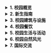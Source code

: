 


<details>
<summary><b>1. 校园概览</b></summary>

* 视频文件名: 湖州师范学院风景.mp4 下载链接: https://github.com/yeahhe365/College-Knowledge/raw/refs/heads/main/%E6%B9%96%E5%B7%9E%E5%B8%88%E8%8C%83%E5%AD%A6%E9%99%A2/Data/%E6%B9%96%E5%B7%9E%E5%B8%88%E8%8C%83%E5%AD%A6%E9%99%A2%E9%A3%8E%E6%99%AF.mp4
* ![湖州师范学院（高空VR全景地图）二维码](https://github.com/user-attachments/assets/34c4cbea-f3e0-489d-8e9a-6f419de1fcc9)
* ![高空VR全景地图效果](https://github.com/user-attachments/assets/8b0a9171-3710-4d2b-9802-187a5e411ea3)
* ![湖州师范学院地面VR全景地图二维码](https://github.com/user-attachments/assets/799acdb8-00d0-499e-9179-6d22e3eee029)
* ![地面VR全景地图效果](https://github.com/user-attachments/assets/63f66ed5-4fd6-4af1-ae01-7d45e2138d39)
* ![湖州师范学院手绘地图](https://github.com/user-attachments/assets/cfe5da6d-0020-4b44-93e7-e7297cd3be9a)
* ![高空俯视德清湖](https://github.com/user-attachments/assets/cc706bff-1d77-46f8-81db-4755510c0764)
* ![高空俯视湖师绿化带](https://github.com/user-attachments/assets/94213bd0-6abc-4d1d-afd2-44cd684f8481)
* ![中东校区隧道](https://github.com/user-attachments/assets/20a44acb-76eb-4373-9f95-d3a73fb3525c)
* ![中、东校区之间的隧道](https://github.com/user-attachments/assets/81d75e89-0435-413d-9bd5-01e97cad5648)
* ![明达东路](https://github.com/user-attachments/assets/12b223f6-b73a-4a1f-9c7a-fd7524b03586)

</details>

<details>
<summary><b>2. 新生指南</b></summary>

* ![湖州师范学院新生指南1](https://github.com/user-attachments/assets/1fc1b1ef-b5fd-405b-9752-9b4f4403760a)
* ![湖州师范学院新生指南2](https://github.com/user-attachments/assets/bc2de8b7-2a80-48e1-9796-9f3b3f6fee45)
* ![湖州师范学院作息时间表](https://github.com/user-attachments/assets/dff07535-e924-4916-a164-5118c3c036ef)
* ![湖州师范学院2024级新生军训动员大会](https://github.com/user-attachments/assets/73a937cb-5266-4edb-90da-3755303f9b78)
* ![作息时间表](https://github.com/user-attachments/assets/a94f4981-8246-43d7-949a-439e3f16933c)
* ![湖州师范学院2024-2025学年教学日历](https://github.com/user-attachments/assets/9f058fae-2337-4c79-9663-8fab880cb85f)

</details>

<details>
<summary><b>3. 校园建筑与设施</b></summary>

* ![教学楼](https://github.com/user-attachments/assets/8665ed63-7b37-43dd-8d64-d219346ac161)
* ![教室](https://github.com/user-attachments/assets/0966b506-d28a-4ec8-aee9-81fc4d5c088a)
* ![实验室](https://github.com/user-attachments/assets/6303b7da-1698-4a42-b383-61ae235db293)
* ![东校区图书馆](https://github.com/user-attachments/assets/66d7c625-4aa1-4352-926c-20d95e520ca8)
* ![高空俯视东校区图书馆](https://github.com/user-attachments/assets/b224afe9-6d67-4821-b742-2cbe9b3e199c)
* ![东校区图书馆空中走廊](https://github.com/user-attachments/assets/caeac48f-a948-443c-aa10-d045a9708b1e)
* ![东校区图书馆空中走廊内](https://github.com/user-attachments/assets/070971eb-f6d2-432c-ad6d-5ce8825c05c3)
* ![东校区宿舍楼](https://github.com/user-attachments/assets/618e47ad-4817-4ed4-9aed-f2cbabf3cc9a)
* ![东校区宿舍楼 (2)](https://github.com/user-attachments/assets/d9787d72-1802-40f3-823b-8d8bf685c707)
* ![豪华宿舍楼](https://github.com/user-attachments/assets/9ed40bbb-d20f-4f18-ac28-73488ea0df89)
* ![东校区宿舍寝室](https://github.com/user-attachments/assets/11e7092e-99e8-4a09-92f1-772fa1f3d0a1)
* ![宿舍楼下店铺](https://github.com/user-attachments/assets/f355a31d-d2cf-4b11-9506-80e6829eb83f)
* ![食堂](https://github.com/user-attachments/assets/0180ddb1-da16-4e9d-959f-177a63af4af7)

</details>

<details>
<summary><b>4. 校园餐饮</b></summary>

* ![食堂扫码结账](https://github.com/user-attachments/assets/3765c710-c515-4c00-82b3-24f2bd2d8458)
* ![东校区食堂送腊八粥](https://github.com/user-attachments/assets/56e8e8f8-4a69-401c-9a23-0f05e2722155)
* ![食堂螃蟹](https://github.com/user-attachments/assets/2e99f94f-bc13-436f-82ac-76daf85ce344)
* ![湖师食堂伙食](https://github.com/user-attachments/assets/1a1ee43b-7f2d-49b9-a2cb-fb95178cbd0b)
* ![湖师食堂伙食 (1)](https://github.com/user-attachments/assets/d66abe8b-4af9-4867-a211-e7af06efbc58)
* ![湖师食堂伙食 (2)](https://github.com/user-attachments/assets/596f5cfd-489b-40a5-b4bf-339454bb0885)
* ![湖师食堂伙食 (3)](https://github.com/user-attachments/assets/2e80dbf1-df5f-4afa-8fde-4c92a1087395)
* ![云锦餐厅伙食](https://github.com/user-attachments/assets/66ab3601-db9b-44b7-854d-893ad5b16857)
* ![和润美食汇](https://github.com/user-attachments/assets/7b86ff47-3de7-4f0a-b0f0-ae59a999a7b2)
* ![湖州师范学院和悦餐厅伙食](https://github.com/user-attachments/assets/358dcdbd-4b32-46ad-9333-b93ac54c6e29)
* ![和谐美食广场伙食](https://github.com/user-attachments/assets/e1ce03d4-6905-4691-972f-3a57add2d1a1)
* ![和顺餐厅伙食](https://github.com/user-attachments/assets/2a26cc7c-2fba-490c-a611-ffc1f0285523)
* ![和畅餐厅伙食](https://github.com/user-attachments/assets/a336f88c-d057-47b1-b58b-9e634f8eba97)
* ![和润餐厅一楼伙食](https://github.com/user-attachments/assets/794c264d-bb4a-4c67-b752-e1101082003e)
* ![东校区浙北双创餐厅](https://github.com/user-attachments/assets/bf05972c-091b-4c81-8852-9bc8edf1567b)

</details>

<details>
<summary><b>5. 校园生活与活动</b></summary>

* ![湖师军训 (3)](https://github.com/user-attachments/assets/26c855c1-f060-4e8f-96f8-5f73d6a1103c)
* ![湖师军训 (2)](https://github.com/user-attachments/assets/5382138d-f31e-4a63-af70-1c7c50236be0)
* ![湖师军训 (1)](https://github.com/user-attachments/assets/ff761fe8-5440-4e1d-a659-b290997fb6d5)
* ![湖师运动会精选照片](https://github.com/user-attachments/assets/1271e910-3ed6-4740-a71b-43a43b496d3d)
* ![湖师运动会开幕式](https://github.com/user-attachments/assets/3b5a6b6c-46fd-4bea-acea-42342af66876)
* ![体育轮滑课](https://github.com/user-attachments/assets/b6bff7fb-e061-4fa4-b884-1eeec5434a14)
* ![操场跑步](https://github.com/user-attachments/assets/c3838353-dea8-4de1-b8cd-549386124bbc)
* ![西校区滑板](https://github.com/user-attachments/assets/c1d870b6-e619-4147-9eb8-3ee08a4bfd14)
* ![东校区图书馆自习](https://github.com/user-attachments/assets/15b5c338-35f4-40c0-8978-2a91e9f32176)
* ![秋日漫步](https://github.com/user-attachments/assets/a5c7d2b6-c5cd-4441-a59e-cf4e01111270)
* ![楼梯间，人影忙碌](https://github.com/user-attachments/assets/db877d16-e665-40eb-8b14-fbab9cbcc1fa)
* ![女学生美图](https://github.com/user-attachments/assets/6890055f-2e45-4066-9951-fb58c879d876)
* ![湖州学院毕业证学位证实拍](https://github.com/user-attachments/assets/150b4e7e-b109-4853-84ae-d00cc19d435c)

</details>

<details>
<summary><b>6. 校园自然风光</b></summary>

* ![德清湖美景](https://github.com/user-attachments/assets/1d3d1c7b-d373-4fb8-91f2-5bd822f05527)
* ![德清湖黑天鹅](https://github.com/user-attachments/assets/f346c0dc-a9cf-49a1-91ff-a8c3990a2903)
* ![德清湖黑天鹅1](https://github.com/user-attachments/assets/8b797867-22f7-4bf2-a5e2-e3cbf70c6f3a)
* ![校内公园走道](https://github.com/user-attachments/assets/89d5c28b-0d2a-4a7b-9361-3b35f2dd874c)
* ![小径](https://github.com/user-attachments/assets/28ddeacc-7b75-42ad-9b4f-64e38d9ebf56)
* ![火烧云](https://github.com/user-attachments/assets/3ecaab97-a1d2-49d5-b51b-51165fcb0219)

</details>

<details>
<summary><b>7. 国际交流</b></summary>

* ![留学生](https://github.com/user-attachments/assets/5edf024d-aabd-43b3-9206-172f3e0d24ac)
* ![留学生在教室](https://github.com/user-attachments/assets/f81f77f1-84ac-4bb2-a662-d7cc448b2751)
* ![留学生练毛笔](https://github.com/user-attachments/assets/7914c168-93e2-48e4-ae55-3087e352dacd)
* ![留学生](https://github.com/user-attachments/assets/e6ca0533-e7b8-4e9d-877d-7ca379380ac5)

</details>

